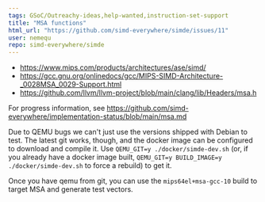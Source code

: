 ```yaml
---
tags: GSoC/Outreachy-ideas,help-wanted,instruction-set-support
title: "MSA functions"
html_url: "https://github.com/simd-everywhere/simde/issues/11"
user: nemequ
repo: simd-everywhere/simde
---
```


 * https://www.mips.com/products/architectures/ase/simd/
 * https://gcc.gnu.org/onlinedocs/gcc/MIPS-SIMD-Architecture-_0028MSA_0029-Support.html
 * https://github.com/llvm/llvm-project/blob/main/clang/lib/Headers/msa.h

For progress information, see https://github.com/simd-everywhere/implementation-status/blob/main/msa.md

Due to QEMU bugs we can't just use the versions shipped with Debian to test.  The latest git works, though, and the docker image can be configured to download and compile it.  Use `QEMU_GIT=y ./docker/simde-dev.sh` (or, if you already have a docker image built, `QEMU_GIT=y BUILD_IMAGE=y ./docker/simde-dev.sh` to force a rebuild) to get it.

Once you have qemu from git, you can use the `mips64el+msa-gcc-10` build to target MSA and generate test vectors.